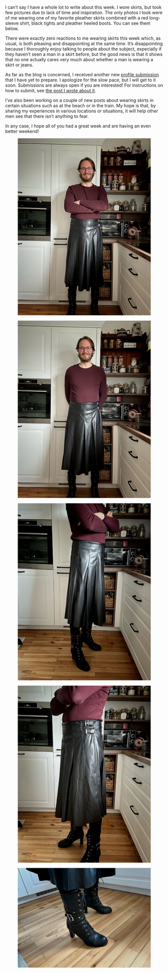 I can’t say I have a whole lot to write about this week. I wore skirts, but took few pictures due to lack of time and inspiration. The only photos I took were of me wearing one of my favorite pleather skirts combined with a red long-sleeve shirt, black tights and pleather heeled boots. You can see them below.

There were exactly zero reactions to me wearing skirts this week which, as usual, is both pleasing and disappointing at the same time. It’s disappointing because I thoroughly enjoy talking to people about the subject, especially if they haven’t seen a man in a skirt before, but the good news is that it shows that no one actually cares very much about whether a man is wearing a skirt or jeans.

As far as the blog is concerned, I received another new [profile submission](https://www.the-beskirted-man.com/category/profiles-of-beskirted-men/) that I have yet to prepare. I apologize for the slow pace, but I will get to it soon. Submissions are always open if you are interested! For instructions on how to submit, see [the post I wrote about it](https://www.the-beskirted-man.com/profiles-of-beskirted-men/profiles-of-beskirted-men/).

I’ve also been working on a couple of new posts about wearing skirts in certain situations such as at the beach or in the train. My hope is that, by sharing my experiences in various locations or situations, it will help other men see that there isn’t anything to fear.

In any case, I hope all of you had a great week and are having an even better weekend!

<figure><a href="https://www.the-beskirted-man.com/img_6340/"><img decoding="async" alt="Alex in a pleather skirt" data-height="2000" data-id="8048" data-link="https://www.the-beskirted-man.com/img_6340/" data-url="https://www.the-beskirted-man.com/wp-content/uploads/2025/09/img_6340-768x1024.jpg" data-width="1500" src="img_6340-768x1024.jpg" data-amp-layout="responsive"></a></figure>

<figure><a href="https://www.the-beskirted-man.com/img_6344/"><img decoding="async" alt="Alex in a pleather skirt" data-height="2000" data-id="8051" data-link="https://www.the-beskirted-man.com/img_6344/" data-url="https://www.the-beskirted-man.com/wp-content/uploads/2025/09/img_6344-768x1024.jpg" data-width="1500" src="img_6344-768x1024.jpg" data-amp-layout="responsive"></a></figure>

<figure><a href="https://www.the-beskirted-man.com/img_6345/"><img decoding="async" alt="Alex in a pleather skirt" data-height="2000" data-id="8050" data-link="https://www.the-beskirted-man.com/img_6345/" data-url="https://www.the-beskirted-man.com/wp-content/uploads/2025/09/img_6345-768x1024.jpg" data-width="1500" src="img_6345-768x1024.jpg" data-amp-layout="responsive"></a></figure>

<figure><a href="https://www.the-beskirted-man.com/img_6346/"><img decoding="async" alt="Alex in a pleather skirt" data-height="2000" data-id="8049" data-link="https://www.the-beskirted-man.com/img_6346/" data-url="https://www.the-beskirted-man.com/wp-content/uploads/2025/09/img_6346-768x1024.jpg" data-width="1500" src="img_6346-768x1024.jpg" data-amp-layout="responsive"></a></figure>

<figure><a href="https://www.the-beskirted-man.com/img_6347/"><img decoding="async" alt="Alex in a pleather skirt and heeled boots" data-height="1500" data-id="8047" data-link="https://www.the-beskirted-man.com/img_6347/" data-url="https://www.the-beskirted-man.com/wp-content/uploads/2025/09/img_6347-1024x768.jpg" data-width="2000" src="img_6347-1024x768.jpg" data-amp-layout="responsive"></a></figure>